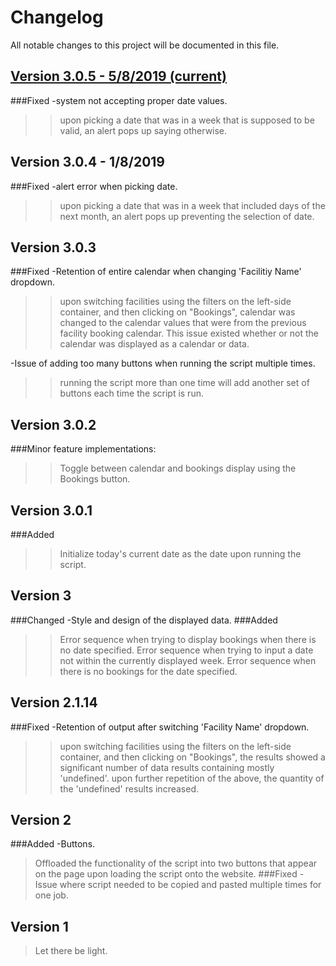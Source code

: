# Changelog
All notable changes to this project will be documented in this file.

## [Version 3.0.5 - 5/8/2019 (current)]
###Fixed
-system not accepting proper date values.
>>upon picking a date that was in a week that is supposed to be valid, an alert pops up saying otherwise.


## Version 3.0.4 - 1/8/2019
###Fixed
-alert error when picking date.
>>upon picking a date that was in a week that included days of the next month, an alert pops up preventing the selection of date.

## Version 3.0.3
###Fixed
-Retention of entire calendar when changing 'Facilitiy Name' dropdown.
>>upon switching facilities using the filters on the left-side container, and then clicking on "Bookings", calendar was changed to the calendar values that were from the previous facility booking calendar.
>>This issue existed whether or not the calendar was displayed as a calendar or data.

-Issue of adding too many buttons when running the script multiple times.
>>running the script more than one time will add another set of buttons each time the script is run.

## Version 3.0.2
###Minor feature implementations:
>>Toggle between calendar and bookings display using the Bookings button.

## Version 3.0.1
###Added
>>Initialize today's current date as the date upon running the script.

## Version 3
###Changed 
-Style and design of the displayed data.
###Added
>>Error sequence when trying to display bookings when there is no date specified.
>>Error sequence when trying to input a date not within the currently displayed week.
>>Error sequence when there is no bookings for the date specified.

## Version 2.1.14
###Fixed
-Retention of output after switching 'Facility Name' dropdown.
>>upon switching facilities using the filters on the left-side container, and then clicking on "Bookings", the results showed a significant number of data results containing mostly 'undefined'. 
>>upon further repetition of the above, the quantity of the 'undefined' results increased.

## Version 2
###Added
-Buttons.
>Offloaded the functionality of the script into two buttons that appear on the page upon loading the script onto the website.
###Fixed
-Issue where script needed to be copied and pasted multiple times for one job.

## Version 1
>Let there be light.

[Version 3.0.5 - 5/8/2019 (current)]: https://github.com/Hantasmagoria/mcojn/blob/master/src/source.js
